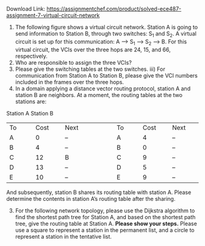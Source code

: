 Download Link: https://assignmentchef.com/product/solved-ece487-assignment-7-virtual-circuit-network
<br>
<ol>

 <li> The following figure shows a virtual circuit network. Station A is going to send information to Station B, through two switches: S<sub>1</sub> and S<sub>2</sub>. A virtual circuit is set up for this communication: A –&gt; S<sub>1</sub> –&gt; S<sub>2</sub> –&gt; B. For this virtual circuit, the VCIs over the three hops are 24, 15, and 66, respectively.</li>

 <li>Who are responsible to assign the three VCIs?</li>

 <li>Please give the switching tables at the two switches. iii) For communication from Station A to Station B, please give the VCI numbers included in the frames over the three hops.</li>

 <li> In a domain applying a distance vector routing protocol, station A and station B are neighbors. At a moment, the routing tables at the two stations are:</li>

</ol>

Station A                                                                                 Station B

<table width="638">

 <tbody>

  <tr>

   <td width="91">To</td>

   <td width="91">Cost</td>

   <td width="91">Next</td>

   <td rowspan="6" width="91"> </td>

   <td width="91">To</td>

   <td width="91">Cost</td>

   <td width="91">Next</td>

  </tr>

  <tr>

   <td width="91">A</td>

   <td width="91">0</td>

   <td width="91">–</td>

   <td width="91">A</td>

   <td width="91">4</td>

   <td width="91">–</td>

  </tr>

  <tr>

   <td width="91">B</td>

   <td width="91">4</td>

   <td width="91">–</td>

   <td width="91">B</td>

   <td width="91">0</td>

   <td width="91">–</td>

  </tr>

  <tr>

   <td width="91">C</td>

   <td width="91">12</td>

   <td width="91">B</td>

   <td width="91">C</td>

   <td width="91">9</td>

   <td width="91">–</td>

  </tr>

  <tr>

   <td width="91">D</td>

   <td width="91">13</td>

   <td width="91">–</td>

   <td width="91">D</td>

   <td width="91">5</td>

   <td width="91">–</td>

  </tr>

  <tr>

   <td width="91">E</td>

   <td width="91">10</td>

   <td width="91">–</td>

   <td width="91">E</td>

   <td width="91">9</td>

   <td width="91">–</td>

  </tr>

 </tbody>

</table>




And subsequently, station B shares its routing table with station A. Please determine the contents in station A’s routing table after the sharing.




<ol start="3">

 <li>For the following network topology, please use the Dijkstra algorithm to find the shortest path tree for Station A, and based on the shortest path tree, give the routing table at Station A. <strong>Please show your steps.</strong> Please use a square to represent a station in the permanent list, and a circle to represent a station in the tentative list.</li>

</ol>








